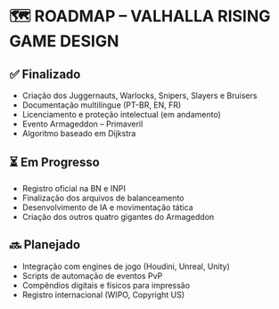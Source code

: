 # 🗺️ ROADMAP – VALHALLA RISING GAME DESIGN

## ✅ Finalizado
- Criação dos Juggernauts, Warlocks, Snipers, Slayers e Bruisers
- Documentação multilíngue (PT-BR, EN, FR)
- Licenciamento e proteção intelectual (em andamento)
- Evento Armageddon – Primaveril
- Algoritmo baseado em Dijkstra

## ⏳ Em Progresso
- Registro oficial na BN e INPI
- Finalização dos arquivos de balanceamento
- Desenvolvimento de IA e movimentação tática
- Criação dos outros quatro gigantes do Armageddon

## 🔜 Planejado
- Integração com engines de jogo (Houdini, Unreal, Unity)
- Scripts de automação de eventos PvP
- Compêndios digitais e físicos para impressão
- Registro internacional (WIPO, Copyright US)
